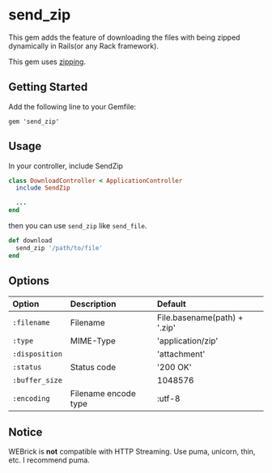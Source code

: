 send_zip
========

This gem adds the feature of downloading the files with being zipped dynamically in Rails(or any Rack framework).

This gem uses [zipping](https://github.com/nekojarashi/zipping).

Getting Started
--
Add the following line to your Gemfile:

    gem 'send_zip'

Usage
--
In your controller, include SendZip
```ruby
class DownloadController < ApplicationController
  include SendZip

  ...
end
```
then you can use `send_zip` like `send_file`.
```ruby
def download
  send_zip '/path/to/file'
end
```

Options
--
| Option         | Description                     | Default                    |
|:---------------|:--------------------------------|:---------------------------|
| `:filename`    |Filename                         |File.basename(path) + '.zip'|
| `:type`        |MIME-Type                        |'application/zip'|
| `:disposition` |                                 |'attachment'     |
| `:status`      |Status code                      |'200 OK'|
| `:buffer_size` |                                 |1048576|
| `:encoding`    |Filename encode type             |:utf-8|

Notice
--
WEBrick is __not__ compatible with HTTP Streaming. Use puma, unicorn, thin, etc.
I recommend puma.



